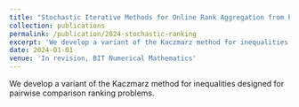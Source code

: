 ```yaml
---
title: "Stochastic Iterative Methods for Online Rank Aggregation from Pairwise Comparisons - Benjamin Jarman, Lara Kassab, Deanna Needell, Alexander Sietsema"
collection: publications
permalink: /publication/2024-stochastic-ranking
excerpt: 'We develop a variant of the Kaczmarz method for inequalities designed for pairwise comparison ranking problems.'
date: 2024-01-01
venue: 'In revision, BIT Numerical Mathematics'
---
```

We develop a variant of the Kaczmarz method for inequalities designed for pairwise comparison ranking problems.